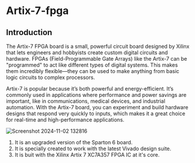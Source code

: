 # Artix-7-fpga

## Introduction
The Artix-7 FPGA board is a small, powerful circuit board designed by Xilinx that lets engineers and hobbyists create custom digital circuits and hardware. FPGAs (Field-Programmable Gate Arrays) like the Artix-7 can be "programmed" to act like different types of digital systems. This makes them incredibly flexible—they can be used to make anything from basic logic circuits to complex processors.

Artix-7 is popular because it’s both powerful and energy-efficient. It’s commonly used in applications where performance and power savings are important, like in communications, medical devices, and industrial automation. With the Artix-7 board, you can experiment and build hardware designs that respond very quickly to inputs, which makes it a great choice for real-time and high-performance applications.

![Screenshot 2024-11-02 132816](https://github.com/user-attachments/assets/3f6f7734-8ba1-48c2-acf3-aea5d1c523ba)

1. It is an upgraded version of the  Sparton 6 board.
2. It is specially created to work with the latest Vivado design suite.
3. It is buit with the Xilinx Artix 7 XC7A357 FPGA IC at it's core.



